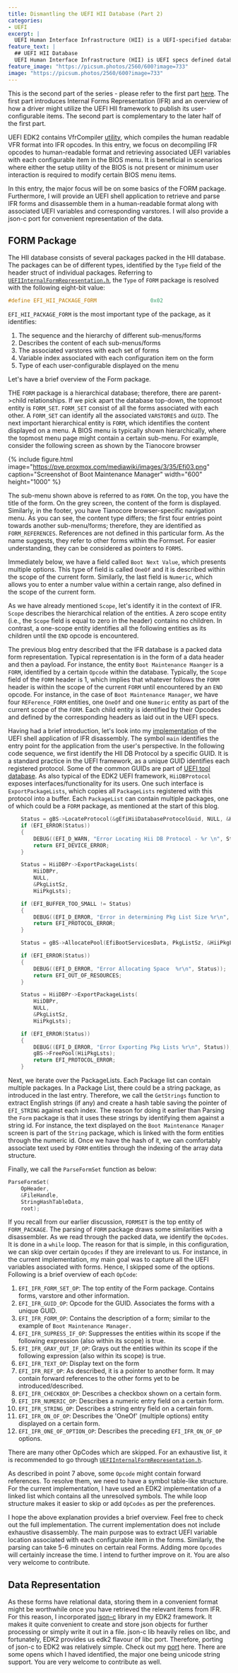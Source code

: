 ```yaml
---
title: Dismantling the UEFI HII Database (Part 2)
categories:
- UEFI
excerpt: |
  UEFI Human Interface Infrastructure (HII) is a UEFI-specified database that stores BIOS menu items. This series of blogs aims to explore the HII by recompiling it in the UEFI shell.
feature_text: |
  ## UEFI HII Database
  UEFI Human Interface Infrastructure (HII) is UEFI specs defined database that stores BIOS menu items.
feature_image: "https://picsum.photos/2560/600?image=733"
image: "https://picsum.photos/2560/600?image=733"
---
```


This is the second part of the series - please refer to the first part [here](https://nisarumar.github.io/uefi/2023/06/11/Hii_DB_Pt1/). The first part introduces Internal Forms Representation (IFR) and an overview of how a driver might utilize the UEFI HII framework to publish its user-configurable items. The second part is complementary to the later half of the first part.

UEFI EDK2 contains VfrCompiler [utility](https://github.com/tianocore/edk2/blob/master/BaseTools/UserManuals/VfrCompiler_Utility_Man_Page.rtf), which compiles the human readable VFR format into IFR opcodes. In this entry, we focus on decompiling IFR opcodes to human-readable format and retrieving associated UEFI variables with each configurable item in the BIOS menu. It is beneficial in scenarios where either the setup utility of the BIOS is not present or minimum user interaction is required to modify certain BIOS menu items.

In this entry, the major focus will be on some basics of the FORM package. Furthermore, I will provide an UEFI shell application to retrieve and parse IFR forms and disassemble them in a human-readable format along with associated UEFI variables and corresponding varstores. I will also provide a json-c port for convenient representation of the data.

## FORM Package

The HII database consists of several packages packed in the HII database. The packages can be of different types, identified by the `Type` field of the header struct of individual packages. Referring to [`UEFIInternalFormRepresentation.h`](https://github.com/tianocore/edk2/blob/master/BaseTools/Source/C/Include/Common/UefiInternalFormRepresentation.h#L83), the `Type` of `FORM` package is resolved with the following eight-bit value:
```C
#define EFI_HII_PACKAGE_FORM                 0x02
```

`EFI_HII_PACKAGE_FORM` is the most important type of the package, as it identifies:
1. The sequence and the hierarchy of different sub-menus/forms
2. Describes the content of each sub-menus/forms
3. The associated varstores with each set of forms
4. Variable index associated with each configuration item on the form
5. Type of each user-configurable displayed on the menu

Let's have a brief overview of the Form package.

THE `FORM` package is a hierarchical database; therefore, there are parent->child relationships. If we pick apart the database top-down, the topmost entity is `FORM_SET`. 
`FORM_SET` consist of all the forms associated with each other. A `FORM_SET` can identify all the associated `VARSTORES` and `GUID`. The next important hierarchical entity is `FORM`, which identifies the content displayed on a menu. A BIOS menu is typically shown hierarchically, where the topmost menu page might contain a certain sub-menu. For example, consider the following screen as shown by the Tianocore browser

{% include figure.html image="https://pve.proxmox.com/mediawiki/images/3/35/Efi03.png" caption="Screenshot of Boot Maintenance Manager" width="600" height="1000" %}

The sub-menu shown above is referred to as `FORM`. On the top, you have the title of the form. On the grey screen, the content of the form is displayed. Similarly, in the footer, you have Tianocore browser-specific navigation menu. As you can see, the content type differs; the first four entries point towards another sub-menu/forms; therefore, they are identified as `FORM_REFERENCES`. References are not defined in this particular form. As the name suggests, they refer to other forms within the Formset. For easier understanding, they can be considered as pointers to `FORMS`.

Immediately below, we have a field called `Boot Next Value`, which presents multiple options. This type of field is called `OneOf` and it is described within the scope of the current form. Similarly, the last field is `Numeric`, which allows you to enter a number value within a certain range, also defined in the scope of the current form.

As we have already mentioned `Scope`, let's identify it in the context of IFR. `Scope` describes the hierarchical relation of the entities. A zero scope entity (i.e., the `Scope` field is equal to zero in the header) contains no children. In contrast, a one-scope entity identifies all the following entities as its children until the `END` opcode is encountered.

The previous blog entry described that the IFR database is a packed data form representation. Typical representation is in the form of a data header and then a payload. For instance, the entity `Boot Maintenance Maanger` is a `FORM`, identified by a certain `Opcode` within the database. Typically, the `Scope` field of the `FORM` header is 1, which implies that whatever follows the `FORM` header is within the scope of the current `FORM` until encountered by an `END` opcode. For instance, in the case of `Boot Maintenance Manager`, we have four `REFerence_FORM` entities, one `OneOf` and one `Numeric` entity as part of the current scope of the `FORM`. Each child entity is identified by their Opcodes and defined by the corresponding headers as laid out in the UEFI specs.

Having had a brief introduction, let's look into my [implementation](https://github.com/nisarumar/uefi-ifr-disass-app/blob/main/IFRDissApp/IFRDissApp.c) of the UEFI shell application of IFR disassembly. The symbol `main` identifies the entry point for the application from the user's perspective. In the following code sequence, we first identify the HII DB Protocol by a specific GUID. It is a standard practice in the UEFI framework, as a unique GUID identifies each registered protocol. Some of the common GUIDs are part of [UEFI tool](https://github.com/LongSoft/UEFITool) [database](https://github.com/LongSoft/UEFITool/blob/new_engine/common/guids.csv). As also typical of the EDK2 UEFI framework, `HiiDBProtocol` exposes interfaces/functionality for its users. One such interface is `ExportPackageLists`, which copies all `PackageLists` registered with this protocol into a buffer. Each `PackageList` can contain multiple packages, one of which could be a `FORM` package, as mentioned at the start of this blog.

```C
    Status = gBS->LocateProtocol(&gEfiHiiDatabaseProtocolGuid, NULL, &HiiDBPr);
    if (EFI_ERROR(Status))
    {
        DEBUG((EFI_D_WARN, "Error Locating Hii DB Protocol - %r \n", Status));
        return EFI_DEVICE_ERROR;
    }

    Status = HiiDBPr->ExportPackageLists(
        HiiDBPr,
        NULL,
        &PkgListSz,
        HiiPkgLsts);

    if (EFI_BUFFER_TOO_SMALL != Status)
    {
        DEBUG((EFI_D_ERROR, "Error in determining Pkg List Size %r\n", Status));
        return EFI_PROTOCOL_ERROR;
    }

    Status = gBS->AllocatePool(EfiBootServicesData, PkgListSz, &HiiPkgLsts);

    if (EFI_ERROR(Status))
    {
        DEBUG((EFI_D_ERROR, "Error Allocating Space  %r\n", Status));
        return EFI_OUT_OF_RESOURCES;
    }

    Status = HiiDBPr->ExportPackageLists(
        HiiDBPr,
        NULL,
        &PkgListSz,
        HiiPkgLsts);

    if (EFI_ERROR(Status))
    {
        DEBUG((EFI_D_ERROR, "Error Exporting Pkg Lists %r\n", Status));
        gBS->FreePool(HiiPkgLsts);
        return EFI_PROTOCOL_ERROR;
    }
```

Next, we iterate over the PackageLists. Each Package list can contain multiple packages. In a Package List, there could be a string package, as introduced in the last entry. Therefore, we call the `GetStrings` function to extract English strings (if any) and create a hash table saving the pointer of `EFI_STRING` against each index. The reason for doing it earlier than Parsing the `Form` package is that it uses these strings by identifying them against a string id. For instance, the text displayed on the `Boot Maintenance Manager` screen is part of the `String` package, which is linked with the form entities through the numeric id. Once we have the hash of it, we can comfortably associate text used by `FORM` entities through the indexing of the array data structure.

Finally, we call the `ParseFormSet` function as below:
```C
ParseFormSet(
    OpHeader,
    &FileHandle,
    StringHashTableData,
    root);
```

If you recall from our earlier discussion, `FORMSET` is the top entity of `FORM_PACKAGE`. The parsing of `FORM` package draws some similarities with a disassembler. As we read through the packed data, we identify the `OpCodes`. It is done in a `while` loop. The reason for that is simple, in this configuration, we can skip over certain `Opcodes` if they are irrelevant to us. For instance, in the current implementation, my main goal was to capture all the UEFI variables associated with forms. Hence, I skipped some of the options. Following is a brief overview of each `OpCode`:

1. `EFI_IFR_FORM_SET_OP`: The top entity of the Form package. Contains forms, varstore and other information.
2. `EFI_IFR_GUID_OP`: Opcode for the GUID. Associates the forms with a unique GUID.
3. `EFI_IFR_FORM_OP`: Contains the description of a form; similar to the example of `Boot Maintenance Manager.`
4. `EFI_IFR_SUPRESS_IF_OP`: Suppresses the entities within its scope if the following expression (also within its scope) is true.
5. `EFI_IFR_GRAY_OUT_IF_OP`: Grays out the entities within its scope if the following expression (also within its scope) is true.
6. `EFI_IFR_TEXT_OP`: Display text on the form
7. `EFI_IFR_REF_OP`: As described, it is a pointer to another form. It may contain forward references to the other forms yet to be introduced/described.
8. `EFI_IFR_CHECKBOX_OP`: Describes a checkbox shown on a certain form.
9. `EFI_IFR_NUMERIC_OP`: Describes a numeric entry field on a certain form.
10. `EFI_IFR_STRING_OP`: Describes a string entry field on a certain form.
11. `EFI_IFR_ON_OF_OP`: Describes the 'OneOf' (multiple options) entity displayed on a certain form.
12. `EFI_IFR_ONE_OF_OPTION_OP`: Describes the preceding `EFI_IFR_ON_OF_OP` options.

There are many other OpCodes which are skipped. For an exhaustive list, it is recommended to go through [`UEFIInternalFormRepresentation.h`](https://github.com/tianocore/edk2/blob/master/BaseTools/Source/C/Include/Common/UefiInternalFormRepresentation.h#L83).

As described in point 7 above, some `Opcode` might contain forward references. To resolve them, we need to have a symbol table-like structure. For the current implementation, I have used an EDK2 implementation of a linked list which contains all the unresolved symbols. The while loop structure makes it easier to skip or add `OpCodes` as per the preferences.

I hope the above explanation provides a brief overview. Feel free to check out the full implementation. The current implementation does not include exhaustive disassembly. The main purpose was to extract UEFI variable location associated with each configurable item in the forms. Similarly, the parsing can take 5-6 minutes on certain real Forms. Adding more `Opcodes` will certainly increase the time. I intend to further improve on it. You are also very welcome to contribute.

## Data Representation
As these forms have relational data, storing them in a convenient format might be worthwhile once you have retrieved the relevant items from IFR. For this reason, I incorporated [json-c](https://github.com/json-c/json-c) library in my EDK2 framework. It makes it quite convenient to create and store json objects for further processing or simply write it out in a file. json-c lib heavily relies on libc, and fortunately, EDK2 provides us edk2 flavour of libc port. Therefore, porting of json-c to EDK2 was relatively simple. Check out my [port](https://github.com/nisarumar/jsonc-edk2-port) here. There are some opens which I haved identified, the major one being unicode string support. You are very welcome to contribute as well.
